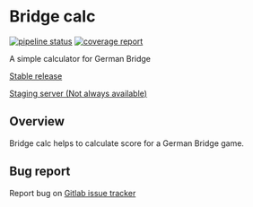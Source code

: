 # Bridge calc

[![pipeline status](https://gitlab.com/holi0317/bridge-calc/badges/master/pipeline.svg)](https://gitlab.com/holi0317/bridge-calc/commits/master)
[![coverage report](https://gitlab.com/holi0317/bridge-calc/badges/master/coverage.svg)](https://gitlab.com/holi0317/bridge-calc/commits/master)

A simple calculator for German Bridge

[Stable release](https://bridge.holi0317.net)

[Staging server (Not always available)](https://holi0317.gitlab.io/bridge-calc)

## Overview

Bridge calc helps to calculate score for a German Bridge game.

## Bug report

Report bug on [Gitlab issue tracker](https://gitlab.com/holi0317/bridge-calc/issues)
